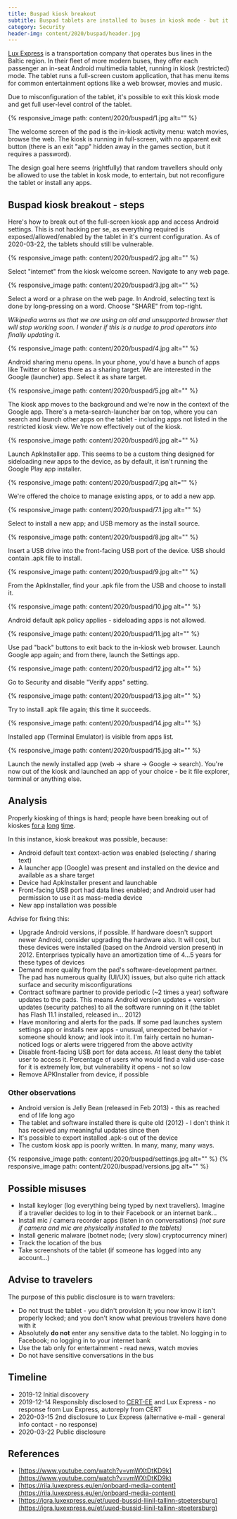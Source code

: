 ```yaml
---
title: Buspad kiosk breakout
subtitle: Buspad tablets are installed to buses in kiosk mode - but it's possible to break out of it; and get user-level control of the Android tablet
category: Security
header-img: content/2020/buspad/header.jpg
---
```


[Lux Express](https://www.luxexpress.eu/en/) is a transportation company that operates bus lines in the Baltic region.
In their fleet of more modern buses, they offer each passenger
an in-seat Android multimedia tablet, running in kiosk (restricted) mode. The tablet runs a full-screen custom application,
that has menu items for common entertainment options like a web browser, movies and music.

Due to misconfiguration of the tablet, it's possible to exit this kiosk mode and get full user-level control of the tablet.

{% responsive_image path: content/2020/buspad/1.jpg alt="" %}

The welcome screen of the pad is the in-kiosk activity menu: watch movies, browse the web. The kiosk is running in full-screen,
with no apparent exit button (there is an exit "app" hidden away in the games section, but it requires a password).

The design goal here seems (rightfully) that random travellers should only be allowed to use the tablet in kosk mode, to entertain,
but not reconfigure the tablet or install any apps.


## Buspad kiosk breakout - steps

Here's how to break out of the full-screen kiosk app and access Android settings. This is not hacking per se, as everything required
is exposed/allowed/enabled by the tablet in it's current configuration. As of 2020-03-22, the tablets should still be vulnerable.

{% responsive_image path: content/2020/buspad/2.jpg alt="" %}

Select "internet" from the kiosk welcome screen. Navigate to any web page.

{% responsive_image path: content/2020/buspad/3.jpg alt="" %}

Select a word or a phrase on the web page. In Android, selecting text is done by long-pressing on a word. Choose "SHARE" from top-right.

_Wikipedia warns us that we are using an old and unsupported browser that will stop working soon. I wonder if this is a nudge to prod operators into finally updating it._

{% responsive_image path: content/2020/buspad/4.jpg alt="" %}

Android sharing menu opens. In your phone, you'd have a bunch of apps like Twitter or Notes there as a sharing target. We are interested in the Google (launcher) app.
Select it as share target.

{% responsive_image path: content/2020/buspad/5.jpg alt="" %}

The kiosk app moves to the background and we're now in the context of the Google app. There's a meta-search-launcher bar on top, where you can search and launch other apps on the
tablet - including apps not listed in the restricted kiosk view. We're now effectively out of the kiosk.

{% responsive_image path: content/2020/buspad/6.jpg alt="" %}

Launch ApkInstaller app. This seems to be a custom thing designed for sideloading new apps to the device, as by default, it isn't running the Google Play app installer.

{% responsive_image path: content/2020/buspad/7.jpg alt="" %}

We're offered the choice to manage existing apps, or to add a new app.

{% responsive_image path: content/2020/buspad/7.1.jpg alt="" %}

Select to install a new app; and USB memory as the install source.

{% responsive_image path: content/2020/buspad/8.jpg alt="" %}

Insert a USB drive into the front-facing USB port of the device. USB should contain .apk file to install. 

{% responsive_image path: content/2020/buspad/9.jpg alt="" %}

From the ApkInstaller, find your .apk file from the USB and choose to install it.

{% responsive_image path: content/2020/buspad/10.jpg alt="" %}

Android default apk policy applies - sideloading apps is not allowed.

{% responsive_image path: content/2020/buspad/11.jpg alt="" %}

Use pad "back" buttons to exit back to the in-kiosk web browser. Launch Google app again; and from there, launch the Settings app.

{% responsive_image path: content/2020/buspad/12.jpg alt="" %}

Go to Security and disable "Verify apps" setting.

{% responsive_image path: content/2020/buspad/13.jpg alt="" %}

Try to install .apk file again; this time it succeeds.

{% responsive_image path: content/2020/buspad/14.jpg alt="" %}

Installed app (Terminal Emulator) is visible from apps list.

{% responsive_image path: content/2020/buspad/15.jpg alt="" %}

Launch the newly installed app (web -> share -> Google -> search). You're now out of the kiosk and launched an app of your
choice - be it file explorer, terminal or anything else.

## Analysis

Properly kiosking of things is hard; people have been breaking out of kioskes [for a](https://securityriskadvisors.com/blog/sitekiosk-breakout/)
[long](https://blog.kiosksimple.com/2014/11/26/a-guide-to-hacking-kiosk-applications/) [time](https://www.youtube.com/watch?v=kRFNYws1FF0).

In this instance, kiosk breakout was possible, because:

- Android default text context-action was enabled (selecting / sharing text)
- A launcher app (Google) was present and installed on the device and available as a share target
- Device had ApkInstaller present and launchable
- Front-facing USB port had data lines enabled; and Android user had permission to use it as mass-media device
- New app installation was possible

Advise for fixing this:

- Upgrade Android versions, if possible. If hardware doesn't support newer Android, consider upgrading the hardware also. It will cost, but
  these devices were installed (based on the Android version present) in 2012. Enterprises typically have an amortization time of 4...5 years for these types of devices
- Demand more quality from the pad's software-development partner. The pad has numerous quality (UI/UX) issues,
  but also quite rich attack surface and security misconfigurations
- Contract software partner to provide periodic (~2 times a year) software updates to the pads. This means Android version updates + version updates
  (security patches) to all the software running on it (the tablet has Flash 11.1 installed, released in... 2012)
- Have monitoring and alerts for the pads. If some pad launches system settings app or installs new apps - unusual, unexpected behavior - someone
  should know; and look into it. I'm fairly certain no human-noticed logs or alerts were triggered from the above activity
- Disable front-facing USB port for data access. At least deny the tablet user to access it. Percentage of users who would find a valid use-case for it is extremely low,
  but vulnerability it opens - not so low
- Remove APKInstaller from device, if possible

### Other observations

- Android version is Jelly Bean (released in Feb 2013) - this as reached end of life long ago
- The tablet and software installed there is quite old (2012) - I don't think it has received any meaningful updates since then
- It's possible to export installed .apk-s out of the device
- The custom kiosk app is poorly written. In many, many, many ways.

{% responsive_image path: content/2020/buspad/settings.jpg alt="" %}
{% responsive_image path: content/2020/buspad/versions.jpg alt="" %}

## Possible misuses

- Install keyloger (log everything being typed by next travellers). Imagine if a traveller decides to log in to their Facebook or an internet bank...
- Install mic / camera recorder apps (listen in on conversations) _(not sure if camera and mic are physically installed to the tablets)_
- Install generic malware (botnet node; (very slow) cryptocurrency miner)
- Track the location of the bus
- Take screenshots of the tablet (if someone has logged into any account...)


## Advise to travelers

The purpose of this public disclosure is to warn travelers:

- Do not trust the tablet - you didn't provision it; you now know it isn't properly locked; and you don't know what previous travelers have done with it
- Absolutely **do not** enter any sensitive data to the tablet. No logging in to Facebook; no logging in to your internet bank
- Use the tab only for entertainment - read news, watch movies
- Do not have sensitive conversations in the bus

## Timeline

- 2019-12 Initial discovery
- 2019-12-14 Responsibly disclosed to [CERT-EE](https://cert.ee) and Lux Express - no response from Lux Express, autoreply from CERT
- 2020-03-15 2nd disclosure to Lux Express (alternative e-mail - general info contact - no response)
- 2020-03-22 Public disclosure

## References

- [https://www.youtube.com/watch?v=vmWXtDtKD9k](https://www.youtube.com/watch?v=vmWXtDtKD9k)
- [https://riia.luxexpress.eu/en/onboard-media-content](https://riia.luxexpress.eu/en/onboard-media-content)
- [https://igra.luxexpress.eu/et/uued-bussid-liinil-tallinn-stpetersburg](https://igra.luxexpress.eu/et/uued-bussid-liinil-tallinn-stpetersburg)
